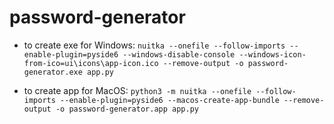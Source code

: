 ﻿# password-generator

- to create exe for Windows: 
`nuitka --onefile --follow-imports --enable-plugin=pyside6 --windows-disable-console --windows-icon-from-ico=ui\icons\app-icon.ico --remove-output -o password-generator.exe app.py`

- to create app for MacOS:
`python3 -m nuitka --onefile --follow-imports --enable-plugin=pyside6 --macos-create-app-bundle --remove-output -o password-generator.app app.py`
